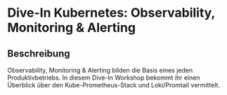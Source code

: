 # Dive-In Kubernetes: Observability, Monitoring & Alerting

## Beschreibung

Observability, Monitoring & Alerting bilden die Basis eines jeden Produktivbetriebs. In diesem Dive-In Workshop bekommt ihr einen Überblick über den Kube-Prometheus-Stack und Loki/Promtail vermittelt.
